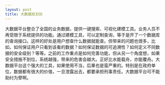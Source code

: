 ```yaml
---
layout: post
title: 大数据双刃剑
---
```

大数据平台整合了全国的业务数据，提供一键搜索、可视化建模工具。业务人员不再受限于系统提供的功能。通过建模工具，可以定制查询，等于是开了一个数据库的查询接口。这样的好处是用户想查什么数据就能查。但带来的问题也很多，比如，如何保证用户只看到该看的数据？如何保证数据的可追溯性？如何定义不同数据的安全级别？等等。之前的工作重点是如何完善功能，但从另一个角度想，如果安全措施不到位，系统越强，带来的危害会越大。正好比水能载舟，亦能覆舟。大数据平台这个强大的工具，如果使用不当，后果也是蛮严重的。特别是在政府单位，数据都有很大的价值，一旦泄露出去，都要承担刑事责任。大数据平台可不能助纣为孽啊。